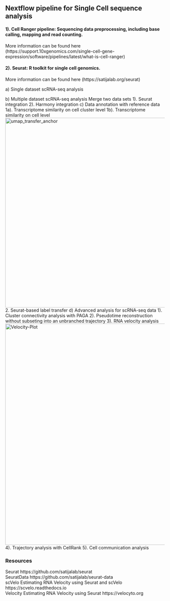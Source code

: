 <h2> Nextflow pipeline for Single Cell sequence analysis </h2>

<h4>1). Cell Ranger pipeline: Sequencing data preprocessing, including base calling, mapping and read counting.</h4> More information can be found here (https://support.10xgenomics.com/single-cell-gene-expression/software/pipelines/latest/what-is-cell-ranger)

<h4>2). Seurat: R toolkit for single cell genomics. </h4> More information can be found here (https://satijalab.org/seurat)

a) Single dataset scRNA-seq analysis

b) Multiple dataset scRNA-seq analysis
  Merge two data sets
    1). Seurat integration
    2). Harmony integration
c) Data annotation with reference data
    1a). Transcriptome similarity on cell cluster level
    1b). Transcriptome similarity on cell level
      <img width="600" height="600" alt="umap_transfer_anchor" src="https://github.com/user-attachments/assets/b7eb68f3-f09e-48a8-bab0-6ee8546f24ca" />
    2. Seurat-based label transfer
d) Advanced analysis for scRNA-seq data
    1). Cluster connectivity analysis with PAGA
    2). Pseudotime reconstruction without subseting into an unbranched trajectory
    3). RNA velocity analysis
    <img width="900" height="700" alt="Velocity-Plot" src="https://github.com/user-attachments/assets/44d90282-b064-4ac8-9b33-83e2e664475a" />
    4). Trajectory analysis with CellRank
    5). Cell communication analysis

   
<h3>Resources</h3>
Seurat https://github.com/satijalab/seurat</br>
SeuratData https://github.com/satijalab/seurat-data</br>
scVelo Estimating RNA Velocity using Seurat and scVelo https://scvelo.readthedocs.io</br>
Velocity Estimating RNA Velocity using Seurat https://velocyto.org</br>
